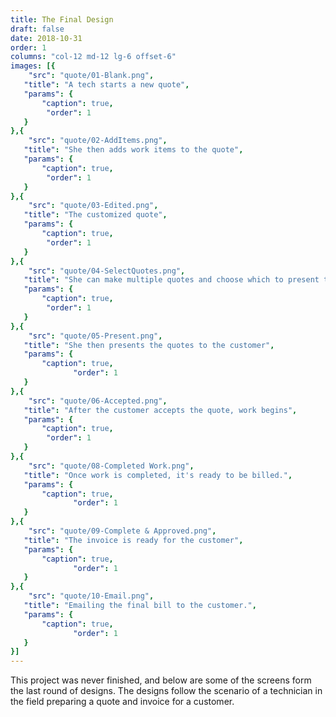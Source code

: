 ```yaml
---
title: The Final Design
draft: false
date: 2018-10-31
order: 1
columns: "col-12 md-12 lg-6 offset-6"
images: [{
    "src": "quote/01-Blank.png",
   "title": "A tech starts a new quote",
   "params": {
       "caption": true,
        "order": 1
   }
},{
    "src": "quote/02-AddItems.png",
   "title": "She then adds work items to the quote",
   "params": {
       "caption": true,
        "order": 1
   }
},{
    "src": "quote/03-Edited.png",
   "title": "The customized quote",
   "params": {
       "caption": true,
        "order": 1
   }
},{
    "src": "quote/04-SelectQuotes.png",
   "title": "She can make multiple quotes and choose which to present to the customer",
   "params": {
       "caption": true,
        "order": 1
   }
},{
    "src": "quote/05-Present.png",
   "title": "She then presents the quotes to the customer",
   "params": {
       "caption": true,
              "order": 1
   }
},{
    "src": "quote/06-Accepted.png",
   "title": "After the customer accepts the quote, work begins",
   "params": {
       "caption": true,
        "order": 1
   }
},{
    "src": "quote/08-Completed Work.png",
   "title": "Once work is completed, it's ready to be billed.",
   "params": {
       "caption": true,
              "order": 1
   }
},{
    "src": "quote/09-Complete & Approved.png",
   "title": "The invoice is ready for the customer",
   "params": {
       "caption": true,
              "order": 1
   }
},{
    "src": "quote/10-Email.png",
   "title": "Emailing the final bill to the customer.",
   "params": {
       "caption": true,
              "order": 1
   }
}]
---
```

This project was never finished, and below are some of the screens form the last round of designs.
The designs follow the scenario of a technician in the field preparing a quote and invoice for a customer.
